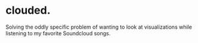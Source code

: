 # clouded.

Solving the oddly specific problem of wanting to look at visualizations while listening to my favorite Soundcloud songs.

